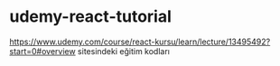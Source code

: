 # udemy-react-tutorial


https://www.udemy.com/course/react-kursu/learn/lecture/13495492?start=0#overview sitesindeki eğitim kodları
 

